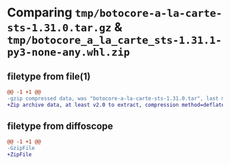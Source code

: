 # Comparing `tmp/botocore-a-la-carte-sts-1.31.0.tar.gz` & `tmp/botocore_a_la_carte_sts-1.31.1-py3-none-any.whl.zip`

## filetype from file(1)

```diff
@@ -1 +1 @@
-gzip compressed data, was "botocore-a-la-carte-sts-1.31.0.tar", last modified: Fri Jul  7 01:44:21 2023, max compression
+Zip archive data, at least v2.0 to extract, compression method=deflate
```

## filetype from diffoscope

```diff
@@ -1 +1 @@
-GzipFile
+ZipFile
```

